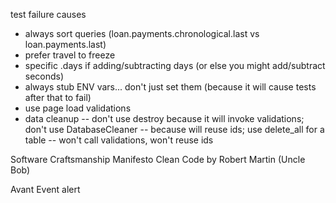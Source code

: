 test failure causes

* always sort queries (loan.payments.chronological.last vs loan.payments.last)
* prefer travel to freeze
* specific .days if adding/subtracting days (or else you might add/subtract seconds)
* always stub ENV vars... don't just set them (because it will cause tests after that to fail)
* use page load validations
* data cleanup -- don't use destroy because it will invoke validations; don't use DatabaseCleaner -- because will reuse ids; use delete_all for a table -- won't call validations, won't reuse ids

Software Craftsmanship Manifesto
Clean Code by Robert Martin (Uncle Bob)

Avant Event alert